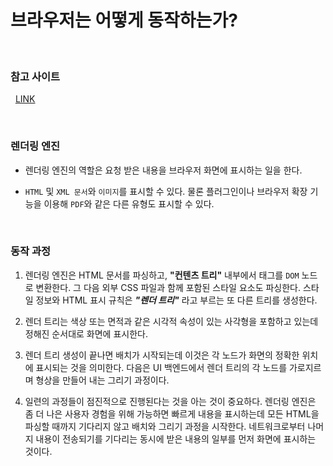# 브라우저는 어떻게 동작하는가?

</br>

### 참고 사이트

&nbsp;&nbsp;[LINK](https://d2.naver.com/helloworld/59361)

</br>

### 렌더링 엔진

- 렌더링 엔진의 역할은 요청 받은 내용을 브라우저 화면에 표시하는 일을 한다.

- `HTML` 및 `XML 문서`와 `이미지`를 표시할 수 있다. 물론 플러그인이나 브라우저 확장 기능을 이용해 `PDF`와 같은 다른 유형도 표시할 수 있다.

</br>

### 동작 과정

1. 렌더링 엔진은 HTML 문서를 파싱하고, **"컨텐츠 트리"** 내부에서 태그를 `DOM` 노드로 변환한다. 그 다음 외부 CSS 파일과 함께 포함된 스타일 요소도 파싱한다. 스타일 정보와 HTML 표시 규칙은 **_"렌더 트리"_** 라고 부르는 또 다른 트리를 생성한다.

2. 렌더 트리는 색상 또는 면적과 같은 시각적 속성이 있는 사각형을 포함하고 있는데 정해진 순서대로 화면에 표시한다.

3. 렌더 트리 생성이 끝나면 배치가 시작되는데 이것은 각 노드가 화면의 정확한 위치에 표시되는 것을 의미한다. 다음은 UI 백엔드에서 렌더 트리의 각 노드를 가로지르며 형상을 만들어 내는 그리기 과정이다.

4. 일련의 과정들이 점진적으로 진행된다는 것을 아는 것이 중요하다. 렌더링 엔진은 좀 더 나은 사용자 경험을 위해 가능하면 빠르게 내용을 표시하는데 모든 HTML을 파싱할 때까지 기다리지 않고 배치와 그리기 과정을 시작한다. 네트워크로부터 나머지 내용이 전송되기를 기다리는 동시에 받은 내용의 일부를 먼저 화면에 표시하는 것이다.
